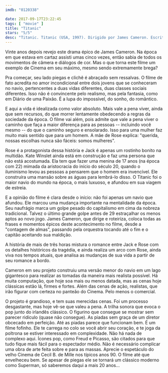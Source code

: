 ```yaml
---
imdb: "0120338"

date: 2017-09-17T23:22:45
tags: [ "movie" ]
title: "Titanic"
stars: "5/5"
desc: "Titanic. Titanic (USA, 1997). Dirigido por James Cameron. Escrito por James Cameron. Com Leonardo DiCaprio (Jack Dawson), Kate Winslet (Rose Dewitt Bukater), Billy Zane (Cal Hockley), Kathy Bates (Molly Brown), Frances Fisher (Ruth Dewitt Bukater), Gloria Stuart (Old Rose), Bill Paxton (Brock Lovett), Bernard Hill (Captain Smith), David Warner (Spicer Lovejoy)."
---
```

Vinte anos depois revejo este drama épico de James Cameron. Na época em que estava em cartaz assisti umas cinco vezes, então sabia de todos os movimentos de câmera e diálogos de cor. Mas o que torna este filme um exemplo de Cinema em seu máximo, mesmo sendo extremamente brega?

Pra começar, seu lado piegas e clichê é abraçado sem ressalvas. O filme de fato acredita no amor incondicional entre dois jovens que se conheceram no navio, pertencentes a duas vidas diferentes, duas classes sociais diferentes. Isso não é convincente pelo realismo, mas pela fantasia, como em Diário de uma Paixão. É a lupa do impossível, do sonho, do romântico.

E aqui a vida é idealizada como valor absoluto. Mais vale a pena viver, ainda que sem recursos, do que morrer lentamente obedecendo a regras da sociedade da época. O filme vai além, pois admite que vale a pena viver o caminho que faça a maior diferença para as pessoas -- incluindo você mesmo -- do que o caminho seguro e ensolarado. Isso para uma mulher faz muito mais sentido que para um homem. A mãe de Rose explica: "querida, nossas escolhas nunca são fáceis: somos mulheres".

Rose é a protagonista dessa história e Jack é apenas um rostinho bonito na multidão. Kate Winslet ainda está em construção e faz uma persona que não está acostumada. Ela tem que fazer uma menina de 17 anos (na época com 22) mimada da aristocracia do início do século 20, quando o iluminismo levou as pessoas a pensarem que o homem era invencível. Ele construíra uma mansão sobre as águas para lembrá-lo disso. O Titanic foi o maior navio do mundo na época, o mais luxuoso, e afundou em sua viagem de estreia.

E a opinião do filme é clara desde o início: não foi apenas um navio que afundou. Ele marcou uma mudança importante na mentalidade da época. Seu naufrágio marca um golpe pesado do capitalismo em cima da nobreza tradicional. Talvez o último grande golpe antes de 29 estraçalhar os menos aptos ao novo jogo. James Cameron, que dirige e roteiriza, coloca todas as frases e momentos épicos deste acontecimento no filme, desde a "contagem de almas", passando pela orquestra tocando até o fim e o capitão aceitando sua maldição.

A história de mais de três horas mistura o romance entre Jack e Rose com os detalhes históricos da tragédia, e ainda realiza um arco com Rose, ainda viva nos tempos atuais, que analisa as mudanças de sua vida a partir de seu romance a bordo.

Cameron em seu projeto construiu uma versão menor do navio em um lago gigantesco para realizar as tomadas da maneira mais realista possível. Há muita computação, que hoje soa mais ou menos datada, mas as cenas hoje clássicas estão lá, firmes e fortes. Além das cenas de ação, realistas, que irão figurar com certeza no panteão do Cinema. Pelo menos o comercial.

O projeto é grandioso, e tem suas merecidas cenas. Foi um processo desgastante, mas hoje vê-se que valeu a pena. A trilha sonora que evoca o pop junto do irlandês clássico. O figurino que consegue se mostrar sem parecer ridículo (quase não consegue). As piadas sem graça de um diretor obcecado em perfeição. Até as piadas parece que funcionam bem. É um filme fofinho. Ele te carrega no colo se você abrir seu coração, e te joga da poltrona se estiver interessado em complexidade. Não há nada de complexo aqui. Ícones pop, como Freud e Picasso, são citados para que tudo fique mais fácil para o espectador médio. Não é necessário complicar uma obra de arte feita sobre e para as massas. Aprecie o espetáculo do velho Cinema de Cecil B. de Mille nos típicos anos 90. O filme até que envelheceu bem. Se apesar de piegas ele se tornará um clássico moderno como Superman, só saberemos daqui a mais 20 anos...
